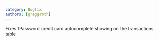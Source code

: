 ```yaml
---
category: Bugfix
authors: [greggroth]
---
```


Fixes 1Password credit card autocomplete showing on the transactions table
